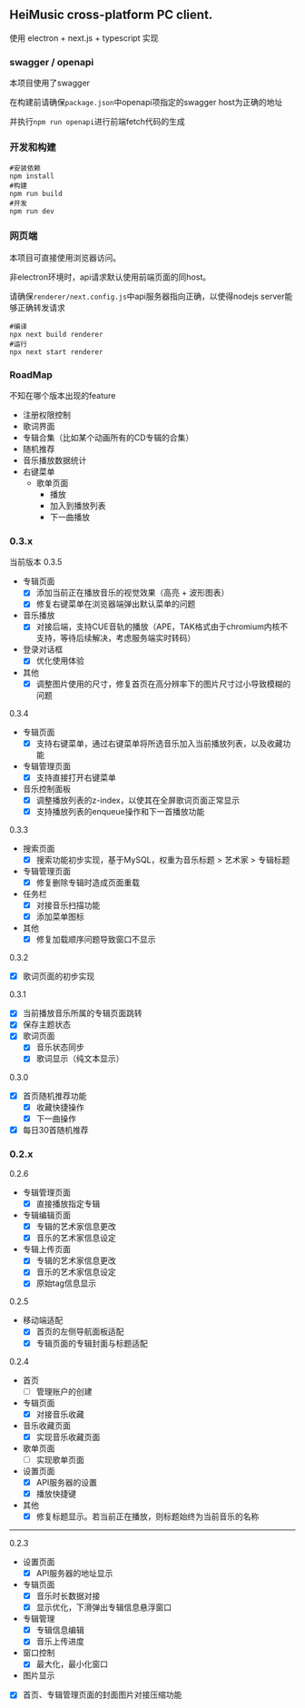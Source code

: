 HeiMusic cross-platform PC client.
---

使用 electron + next.js + typescript 实现

### swagger / openapi
本项目使用了swagger

在构建前请确保`package.json`中openapi项指定的swagger host为正确的地址

并执行`npm run openapi`进行前端fetch代码的生成

### 开发和构建

```
#安装依赖
npm install
#构建
npm run build
#开发
npm run dev
```

### 网页端

本项目可直接使用浏览器访问。

非electron环境时，api请求默认使用前端页面的同host。

请确保`renderer/next.config.js`中api服务器指向正确，以使得nodejs server能够正确转发请求

```
#编译
npx next build renderer
#运行
npx next start renderer
```

### RoadMap

不知在哪个版本出现的feature

- 注册权限控制
- 歌词界面
- 专辑合集（比如某个动画所有的CD专辑的合集）
- 随机推荐
- 音乐播放数据统计
- 右键菜单
  - 歌单页面
    - 播放
    - 加入到播放列表
    - 下一曲播放


### 0.3.x

当前版本
0.3.5
- 专辑页面
  - [x] 添加当前正在播放音乐的视觉效果（高亮 + 波形图表）
  - [x] 修复右键菜单在浏览器端弹出默认菜单的问题
- 音乐播放
  - [x] 对接后端，支持CUE音轨的播放（APE，TAK格式由于chromium内核不支持，等待后续解决，考虑服务端实时转码）
- 登录对话框
  - [x] 优化使用体验
- 其他
  - [x] 调整图片使用的尺寸，修复首页在高分辨率下的图片尺寸过小导致模糊的问题

0.3.4
 - 专辑页面
   - [x] 支持右键菜单，通过右键菜单将所选音乐加入当前播放列表，以及收藏功能
 - 专辑管理页面
   - [x] 支持直接打开右键菜单
 - 音乐控制面板
   - [x] 调整播放列表的z-index，以使其在全屏歌词页面正常显示
   - [x] 支持播放列表的enqueue操作和下一首播放功能

0.3.3
 - 搜索页面
   - [x] 搜索功能初步实现，基于MySQL，权重为音乐标题 > 艺术家 > 专辑标题
 - 专辑管理页面
   - [x] 修复删除专辑时造成页面重载
 - 任务栏
   - [x] 对接音乐扫描功能
   - [x] 添加菜单图标
 - 其他
   - [x] 修复加载顺序问题导致窗口不显示

0.3.2
 - [x] 歌词页面的初步实现

0.3.1
  - [x] 当前播放音乐所属的专辑页面跳转
  - [x] 保存主题状态
  - [x] 歌词页面
    - [x] 音乐状态同步
    - [x] 歌词显示（纯文本显示）

0.3.0
  - [x] 首页随机推荐功能
    - [x] 收藏快捷操作
    - [x] 下一曲操作
  - [x] 每日30首随机推荐

### 0.2.x

0.2.6
  - 专辑管理页面
    - [x] 直接播放指定专辑
  - 专辑编辑页面
    - [x] 专辑的艺术家信息更改
    - [x] 音乐的艺术家信息设定
  - 专辑上传页面
    - [x] 专辑的艺术家信息更改
    - [x] 音乐的艺术家信息设定
    - [x] 原始tag信息显示 

0.2.5
- 移动端适配
  - [x] 首页的左侧导航面板适配
  - [x] 专辑页面的专辑封面与标题适配

0.2.4

- 首页
  - [ ] 管理账户的创建
- 专辑页面
  - [x] 对接音乐收藏
- 音乐收藏页面
  - [x] 实现音乐收藏页面
- 歌单页面
  - [ ] 实现歌单页面
- 设置页面
  - [x] API服务器的设置
  - [x] 播放快捷键
- 其他
  - [x] 修复标题显示。若当前正在播放，则标题始终为当前音乐的名称
---

0.2.3 

- 设置页面
  - [x] API服务器的地址显示
- 专辑页面
  - [x] 音乐时长数据对接
  - [x] 显示优化，下滑弹出专辑信息悬浮窗口
- 专辑管理
  - [x] 专辑信息编辑
  - [x] 音乐上传进度
- 窗口控制
  - [x] 最大化，最小化窗口
- 图片显示
- [x] 首页、专辑管理页面的封面图片对接压缩功能